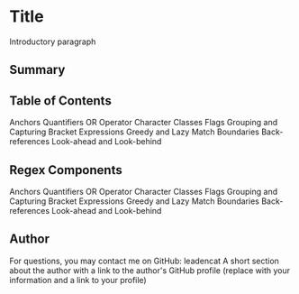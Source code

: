 # Title
Introductory paragraph

## Summary

## Table of Contents
Anchors
Quantifiers
OR Operator
Character Classes
Flags
Grouping and Capturing
Bracket Expressions
Greedy and Lazy Match
Boundaries
Back-references
Look-ahead and Look-behind

## Regex Components
Anchors
Quantifiers
OR Operator
Character Classes
Flags
Grouping and Capturing
Bracket Expressions
Greedy and Lazy Match
Boundaries
Back-references
Look-ahead and Look-behind

## Author
For questions, you may contact me on GitHub: leadencat
A short section about the author with a link to the author's GitHub profile (replace with your information and a link to your profile)